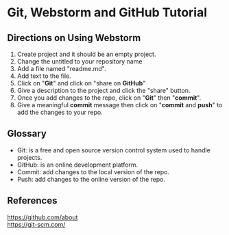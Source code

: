 # Git, Webstorm and GitHub Tutorial
## Directions on Using Webstorm
1. Create project and it should be an empty project. 
2. Change the untitled to your repository name
3. Add a file named "readme.md".
4. Add text to the file.
5. Click on "**Git**" and click on "share on **GitHub**"
6. Give a description to the project and click the "share" button. 
7. Once you add changes to the repo, click on "**Git**" then "**commit**".
8. Give a meaningful **commit** message then click on "**commit** and **push**" to add the changes to your repo.
## Glossary
* Git: is a free and open source version control system used to handle projects.
* GitHub: is an online development platform.
* Commit: add changes to the local version of the repo. 
* Push: add changes to the online version of the repo.
## References
https://github.com/about \
https://git-scm.com/
